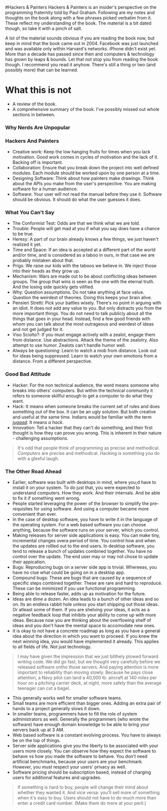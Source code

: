 #Hackers & Painters
Hackers & Painters is an insider's perspective on the programming
fraternity told by Paul Graham. Following are my notes and thoughts
on the book along with a few phrases picked verbatim from it. These
reflect my understanding of the book. The material is a bit dated
though, so take it with a pinch of salt.

A lot of the material sounds obvious if you are reading the book now,
but keep in mind that the book came out in 2004. Facebook was just
launched and was available only within Harvard's networks. iPhone
didn't exist yet.  More than a decade has passed since then and
computers & technology has grown by leaps & bounds. Let that not stop
you from reading the book though. I recommend you read it
anyhow. There's still a thing or two (and possibly more) that can be
learned.

# What this is not
- A review of the book.
- A comprehensive summary of the book. I've possibly missed out whole
  sections in between.

### Why Nerds Are Unpopular

### Hackers And Painters
* Creative work: Keep the low hanging fruits for times when you lack
  motivation. Good work comes in cycles of motivation and the lack of
  it. Backing off is important.
* Collaboration: Ensure that you break down the project into well
  defined modules. Each module should be worked upon by one person at
  a time.
* Designing Software: Think about how painters make drawings. Think
  about the APIs you make from the user's perspective. You are making
  software for a human audience.
* Software: Your user will not read the manual before they use
  it. Software should be obvious. It should do what the user guesses
  it does.

### What You Can't Say
* The Conformist Test: Odds are that we think what we are told.
* Trouble: People will get mad at you if what you say does have a
  chance to be true.
* Heresy: A part of our brain already knows a few things, we just
  haven't realized it yet.
* Time and Space: If an idea is accepted at a different part of the
  world and/or time, and is considered as a taboo in ours, in that
  case we are probably mistaken about that.
* Prigs: We raise our kids with the taboos we believe in. We inject
  those into their heads as they grow up.
* Mechanism: Wars are made out to be about conflicting ideas between
  groups. The group that wins is seen as the one with the eternal
  truth. And the losing side quickly gets vilified.
* Why: Question assumptions. Do not take anything at face
  value. Question the weirdest of theories. Doing this keeps your
  brain alive.
* Pensieri Stretti: Pick your battles wisely. There's no point in
  arguing with an idiot. It does not add any value to you. But only
  distracts you from the more important things. You do not need to
  talk publicly about all the things that goes in your head. Instead,
  find a few good friends with whom you can talk about the most
  outrageous and weirdest of ideas and not get judged for it.
* Viso Sciolto?: If you must engage actively with a zealot, engage
  them from distance. Use abstractions. Attack the theme of the
  zealotry. Also attempt to use humor. Zealots can't handle humor
  well.
* Always be questioning: Learn to watch a mob from distance. Look out
  for ideas being suppressed. Learn to watch your own emotions from a
  distance. From a different perspective.
  
### Good Bad Attitude
* Hacker: For the non technical audience, the word means someone who
  breaks into others' computers. But within the technical community it
  refers to someone skillful enough to get a computer to do what they
  want.
* Hack: It means when someone breaks the current set of rules and does
  something out of the box. It can be an ugly solution. But both
  creative and useful at the same time. Indians would be familiar with
  the term [_jugaad_](https://en.wikipedia.org/wiki/Jugaad). It means
  _a hack_.
* Innovation: Tell a hacker that they can't do something, and their
  first thought is how they can prove you wrong. This is inherent in
  their nature - challenging assumptions.

> It's odd that people think of programming as precise and
> methodical. _Computers_ are precise and methodical. Hacking is
> something you do with a gleeful laugh.

### The Other Road Ahead
* Earlier, software was built with desktops in mind, where you;d have
  to install it on your system. To do just that, you were expected to
  understand computers. How they work. And their internals. And be
  able to fix it if something went wrong.
* People started leveraging the power of the browser to simplify the
  pre-requisites for using software. And using a computer became more
  convenient than ever.
* In the case of desktop software, you have to write it in the
  language of the operating system. For a web based software you can
  choose anything, because the software runs on your server, which you
  control.
* Making releases for server side applications is easy. You can make
  tiny, incremental changes overa period of time. You control how and
  when the updates are rollled out to the end users. In desktop
  software, you tend to release a bunch of updates combined
  together. You have no control over the update. The end user may or
  may not chose to update their appication.
* Bugs: Reproducing bugs on a server side app is trivial. Whereeas,
  you have no clue what could be going on in a desktop app.
* Compound bugs: These are bugs that are caused by a sequence of
  specific steps combined together. These are rare and hard to
  reproduce. These can be minimized if you use functional programming.
* Being able to release faster, adds up as motivation for the future.
* Ideas are dime a dozen. An idea leads to a bunch of other ideas and
  so on. Its an endless rabbit hole unless you start shipping out
  those ideas. Or atleast some of them. If you are shelving your
  ideas, it acts as a negative feedback loop that inhibits your
  ability to come up with more ideas. Because now you are thinking
  about the overflowing shelf of ideas and you don't have the mental
  space to accomodate new ones.
* It is okay to not have a concrete roadmap as long as you have a
  general idea about the direction in which you want to proceed. If
  you knew the next winning idea, you would have implemented it
  already. This applies to all fields of life. Not just technology.

> I may have given the impression that we just blithely plowed forward
> writing code. We did go fast, but we thought very carefully before
> we released software ontho those servers. And paying attention is
> more important to reliability than moving slowly. Because he pays
> close attention, a Navy pilot can land a 40,000 lb. aircraft at 140
> miles per hour on a pitching carrier deck, at night, more safely
> than the average teenager can cut a bagel.

* This generally works well for smaller software teams.
* Small teams are more efficient than bigger ones. Adding an extra
  pair of hands to a project generally slows it down.
* In smaller teams, programmers have to fill the role of system
  administrators as well. Generally the programmers (who wrote the
  software) have enough domain knowledge to be able to bring your
  servers back up at 3 AM.
* Web based software is a constant evolving process. You have to
  always be on the top of things.
* Server side applications give you the liberty to be associated with
  your users more closely. You can observe how they expect the
  software to behave vs how you made the software to behave. You don't
  need artificial benchmarks, because your _users_ are your
  benchmark. However, you must respect your users' privacy as well.
* Software pricing should be subscription based, instead of charging
  users for additional features and upgrades.
  
> If something is hard to buy, people will change their mind about
> whether they wanted it. And vice versa: you'll sell more of
> something when it's easy to buy.
> Users should not have to do much more than enter a credit card
> number. (Make them do more at your peril.)
